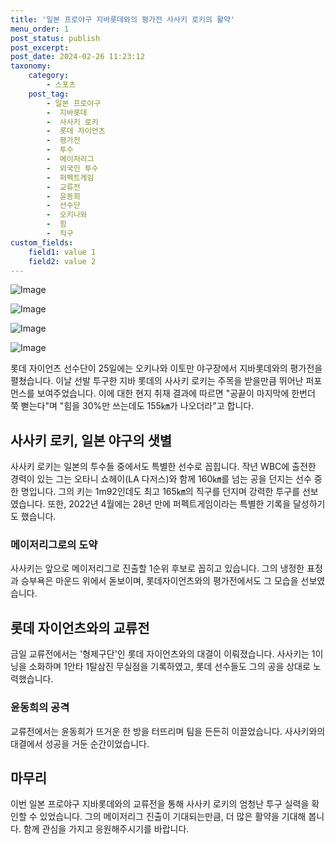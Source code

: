 ```yaml
---
title: '일본 프로야구 지바롯데와의 평가전 사사키 로키의 활약'
menu_order: 1
post_status: publish
post_excerpt: 
post_date: 2024-02-26 11:23:12
taxonomy:
    category:
        - 스포츠
    post_tag:
        - 일본 프로야구
        -  지바롯데
        -  사사키 로키
        -  롯데 자이언츠
        -  평가전
        -  투수
        -  메이저리그
        -  외국인 투수
        -  퍼펙트게임
        -  교류전
        -  윤동희
        -  선수단
        -  오키나와
        -  힘
        -  직구
custom_fields:
    field1: value 1
    field2: value 2
---
```


![Image](https://imgnews.pstatic.net/image/076/2024/02/26/2024022701001767000235621_20240226085204827.jpg?type=w647)

![Image](https://imgnews.pstatic.net/image/076/2024/02/26/2024022701001767000235622_20240226085204838.jpg?type=w647)

![Image](https://imgnews.pstatic.net/image/076/2024/02/26/2024022701001767000235623_20240226085204845.jpg?type=w647)

![Image](https://imgnews.pstatic.net/image/076/2024/02/26/2024022701001767000235624_20240226085204853.jpg?type=w647)

롯데 자이언츠 선수단이 25일에는 오키나와 이토만 야구장에서 지바롯데와의 평가전을 펼쳤습니다. 이날 선발 투구한 지바 롯데의 사사키 로키는 주목을 받을만큼 뛰어난 퍼포먼스를 보여주었습니다. 이에 대한 현지 취재 결과에 따르면 "공끝이 마지막에 한번더 쭉 뻗는다"며 "힘을 30%만 쓰는데도 155㎞가 나오더라"고 합니다.
## 사사키 로키, 일본 야구의 샛별
사사키 로키는 일본의 투수들 중에서도 특별한 선수로 꼽힙니다. 작년 WBC에 출전한 경력이 있는 그는 오타니 쇼헤이(LA 다저스)와 함께 160㎞를 넘는 공을 던지는 선수 중 한 명입니다. 그의 키는 1m92인데도 최고 165㎞의 직구를 던지며 강력한 투구를 선보였습니다. 또한, 2022년 4월에는 28년 만에 퍼펙트게임이라는 특별한 기록을 달성하기도 했습니다.
### 메이저리그로의 도약
사사키는 앞으로 메이저리그로 진출할 1순위 후보로 꼽히고 있습니다. 그의 냉정한 표정과 승부욕은 마운드 위에서 돋보이며, 롯데자이언츠와의 평가전에서도 그 모습을 선보였습니다.
## 롯데 자이언츠와의 교류전
금일 교류전에서는 '형제구단'인 롯데 자이언츠와의 대결이 이뤄졌습니다. 사사키는 1이닝을 소화하며 1안타 1탈삼진 무실점을 기록하였고, 롯데 선수들도 그의 공을 상대로 노력했습니다.
### 윤동희의 공격
교류전에서는 윤동희가 뜨거운 한 방을 터뜨리며 팀을 든든히 이끌었습니다. 사사키와의 대결에서 성공을 거둔 순간이었습니다.
## 마무리
이번 일본 프로야구 지바롯데와의 교류전을 통해 사사키 로키의 엄청난 투구 실력을 확인할 수 있었습니다. 그의 메이저리그 진출이 기대되는만큼, 더 많은 활약을 기대해 봅니다. 함께 관심을 가지고 응원해주시기를 바랍니다.
